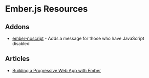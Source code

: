 # Ember.js Resources

## Addons
* [ember-noscript](https://www.npmjs.com/package/ember-noscript) - Adds a message for those who have JavaScript disabled

## Articles
* [Building a Progressive Web App with Ember](https://madhatted.com/2017/6/16/building-a-progressive-web-app-with-ember)
